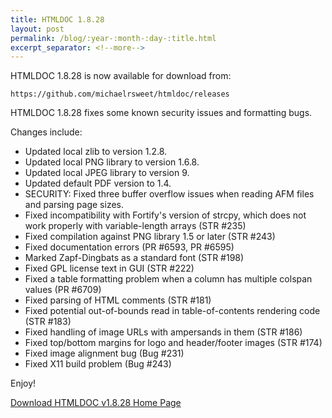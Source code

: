 ```yaml
---
title: HTMLDOC 1.8.28
layout: post
permalink: /blog/:year-:month-:day-:title.html
excerpt_separator: <!--more-->
---
```


HTMLDOC 1.8.28 is now available for download from:

    https://github.com/michaelrsweet/htmldoc/releases

HTMLDOC 1.8.28 fixes some known security issues and formatting bugs.

<!--more-->
Changes include:

- Updated local zlib to version 1.2.8.
- Updated local PNG library to version 1.6.8.
- Updated local JPEG library to version 9.
- Updated default PDF version to 1.4.
- SECURITY: Fixed three buffer overflow issues when reading AFM files and parsing page sizes.
- Fixed incompatibility with Fortify's version of strcpy, which does not work properly with variable-length arrays (STR #235)
- Fixed compilation against PNG library 1.5 or later (STR #243)
- Fixed documentation errors (PR #6593, PR #6595)
- Marked Zapf-Dingbats as a standard font (STR #198)
- Fixed GPL license text in GUI (STR #222)
- Fixed a table formatting problem when a column has multiple colspan values (PR #6709)
- Fixed parsing of HTML comments (STR #181)
- Fixed potential out-of-bounds read in table-of-contents rendering code (STR #183)
- Fixed handling of image URLs with ampersands in them (STR #186)
- Fixed top/bottom margins for logo and header/footer images (STR #174)
- Fixed image alignment bug (Bug #231)
- Fixed X11 build problem (Bug #243)

Enjoy!

<a class="btn btn-primary" href="https://github.com/michaelrsweet/htmldoc/releases/tag/v1.8.28">Download HTMLDOC v1.8.28 <span class="glyphicon glyphicon-download-alt" aria-hidden="true"></span></a>
<a class="btn btn-default" href="/htmldoc/index.html">Home Page <span class="glyphicon glyphicon-home" aria-hidden="true"></span></a>
